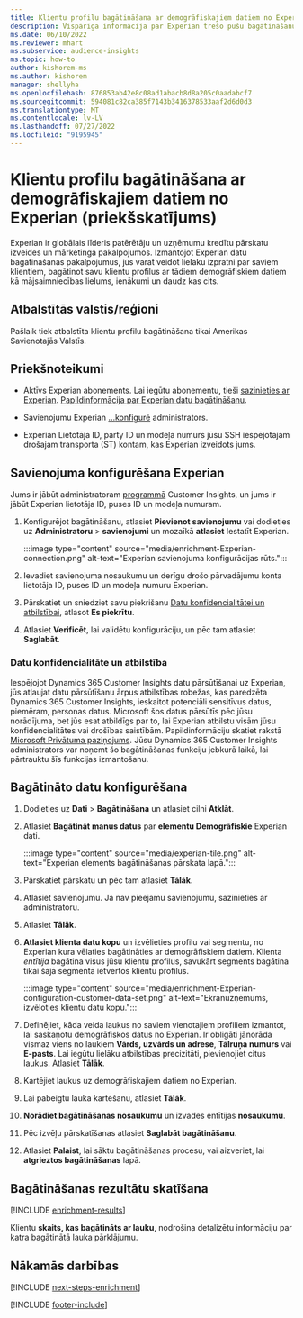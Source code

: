 ```yaml
---
title: Klientu profilu bagātināšana ar demogrāfiskajiem datiem no Experian (priekšskatījums)
description: Vispārīga informācija par Experian trešo pušu bagātināšanu.
ms.date: 06/10/2022
ms.reviewer: mhart
ms.subservice: audience-insights
ms.topic: how-to
author: kishorem-ms
ms.author: kishorem
manager: shellyha
ms.openlocfilehash: 876853ab42e8c08ad1abacb8d8a205c0aadabcf7
ms.sourcegitcommit: 594081c82ca385f7143b3416378533aaf2d6d0d3
ms.translationtype: MT
ms.contentlocale: lv-LV
ms.lasthandoff: 07/27/2022
ms.locfileid: "9195945"
---
```

# <a name="enrich-customer-profiles-with-demographics-from-experian-preview"></a>Klientu profilu bagātināšana ar demogrāfiskajiem datiem no Experian (priekšskatījums)

Experian ir globālais līderis patērētāju un uzņēmumu kredītu pārskatu izveides un mārketinga pakalpojumos. Izmantojot Experian datu bagātināšanas pakalpojumus, jūs varat veidot lielāku izpratni par saviem klientiem, bagātinot savu klientu profilus ar tādiem demogrāfiskiem datiem kā mājsaimniecības lielums, ienākumi un daudz kas cits.

## <a name="supported-countriesregions"></a>Atbalstītās valstis/reģioni

Pašlaik tiek atbalstīta klientu profilu bagātināšana tikai Amerikas Savienotajās Valstīs.

## <a name="prerequisites"></a>Priekšnoteikumi

- Aktīvs Experian abonements. Lai iegūtu abonementu, tieši [sazinieties ar Experian](https://www.experian.com/marketing-services/contact). [Papildinformācija par Experian datu bagātināšanu](https://www.experian.com/marketing-services/microsoft?cmpid=ems_web_mci_cdppage).

- Savienojumu Experian [...](connections.md)[konfigurē](#configure-the-connection-for-experian) administrators.

- Experian Lietotāja ID, party ID un modeļa numurs jūsu SSH iespējotajam drošajam transporta (ST) kontam, kas Experian izveidots jums.

## <a name="configure-the-connection-for-experian"></a>Savienojuma konfigurēšana Experian

Jums ir jābūt administratoram [programmā](permissions.md#admin) Customer Insights, un jums ir jābūt Experian lietotāja ID, puses ID un modeļa numuram.

1. Konfigurējot bagātināšanu, atlasiet **Pievienot savienojumu** vai dodieties uz **Administratoru** > **savienojumi** un mozaīkā **atlasiet** Iestatīt Experian.

   :::image type="content" source="media/enrichment-Experian-connection.png" alt-text="Experian savienojuma konfigurācijas rūts.":::

1. Ievadiet savienojuma nosaukumu un derīgu drošo pārvadājumu konta lietotāja ID, puses ID un modeļa numuru Experian.

1. Pārskatiet un sniedziet savu piekrišanu [Datu konfidencialitātei un atbilstībai](#data-privacy-and-compliance), atlasot **Es piekrītu**.

1. Atlasiet **Verificēt**, lai validētu konfigurāciju, un pēc tam atlasiet **Saglabāt**.

### <a name="data-privacy-and-compliance"></a>Datu konfidencialitāte un atbilstība

Iespējojot Dynamics 365 Customer Insights datu pārsūtīšanai uz Experian, jūs atļaujat datu pārsūtīšanu ārpus atbilstības robežas, kas paredzēta Dynamics 365 Customer Insights, ieskaitot potenciāli sensitīvus datus, piemēram, personas datus. Microsoft šos datus pārsūtīs pēc jūsu norādījuma, bet jūs esat atbildīgs par to, lai Experian atbilstu visām jūsu konfidencialitātes vai drošības saistībām. Papildinformāciju skatiet rakstā [Microsoft Privātuma paziņojums](https://go.microsoft.com/fwlink/?linkid=396732). Jūsu Dynamics 365 Customer Insights administrators var noņemt šo bagātināšanas funkciju jebkurā laikā, lai pārtrauktu šīs funkcijas izmantošanu.

## <a name="configure-the-enrichment"></a>Bagātināto datu konfigurēšana

1. Dodieties uz **Dati** > **Bagātināšana** un atlasiet cilni **Atklāt**.

1. Atlasiet **Bagātināt manus datus** par **elementu Demogrāfiskie** Experian dati.

   :::image type="content" source="media/experian-tile.png" alt-text="Experian elements bagātināšanas pārskata lapā.":::

1. Pārskatiet pārskatu un pēc tam atlasiet **Tālāk**.

1. Atlasiet savienojumu. Ja nav pieejamu savienojumu, sazinieties ar administratoru.

1. Atlasiet **Tālāk**.

1. **Atlasiet klienta datu kopu** un izvēlieties profilu vai segmentu, no Experian kura vēlaties bagātināties ar demogrāfiskiem datiem. Klienta *entītija* bagātina visus jūsu klientu profilus, savukārt segments bagātina tikai šajā segmentā ietvertos klientu profilus.

    :::image type="content" source="media/enrichment-Experian-configuration-customer-data-set.png" alt-text="Ekrānuzņēmums, izvēloties klientu datu kopu.":::

1. Definējiet, kāda veida laukus no saviem vienotajiem profiliem izmantot, lai saskaņotu demogrāfiskos datus no Experian. Ir obligāti jānorāda vismaz viens no laukiem **Vārds, uzvārds un adrese**, **Tālruņa numurs** vai **E-pasts**. Lai iegūtu lielāku atbilstības precizitāti, pievienojiet citus laukus. Atlasiet **Tālāk**.

1. Kartējiet laukus uz demogrāfiskajiem datiem no Experian.

1. Lai pabeigtu lauka kartēšanu, atlasiet **Tālāk**.

1. **Norādiet bagātināšanas nosaukumu** un izvades entītijas **nosaukumu**.

1. Pēc izvēļu pārskatīšanas atlasiet **Saglabāt bagātināšanu**.

1. Atlasiet **Palaist**, lai sāktu bagātināšanas procesu, vai aizveriet, lai **atgrieztos bagātināšanas** lapā.

## <a name="view-enrichment-results"></a>Bagātināšanas rezultātu skatīšana

[!INCLUDE [enrichment-results](includes/enrichment-results.md)]

Klientu **skaits, kas bagātināts ar lauku**, nodrošina detalizētu informāciju par katra bagātinātā lauka pārklājumu.

## <a name="next-steps"></a>Nākamās darbības

[!INCLUDE [next-steps-enrichment](includes/next-steps-enrichment.md)]

[!INCLUDE [footer-include](includes/footer-banner.md)]
